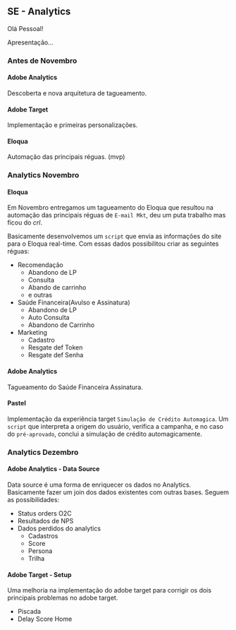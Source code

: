 ## SE - Analytics

Olá Pessoal!

Apresentação...

### Antes de Novembro

#### Adobe Analytics

Descoberta e nova arquitetura de tagueamento.

#### Adobe Target

Implementação e primeiras personalizações.

#### Eloqua

Automação das principais réguas. (mvp)

### Analytics Novembro

#### Eloqua

Em Novembro entregamos um tagueamento do Eloqua que resultou na automação das principais réguas de ```E-mail Mkt```, deu um puta trabalho mas ficou do *crl*.

Basicamente desenvolvemos um ```script``` que envia as informações do site para o Eloqua real-time. Com essas dados possibilitou criar as seguintes réguas:

  - Recomendação
    - Abandono de LP
    - Consulta
    - Abando de carrinho
    - e outras
  - Saúde Financeira(Avulso e Assinatura)
    - Abandono de LP
    - Auto Consulta 
    - Abandono de Carrinho
  - Marketing
    - Cadastro
    - Resgate def Token
    - Resgate def Senha
    
#### Adobe Analytics

Tagueamento do Saúde Financeira Assinatura.

#### Pastel

Implementação da experiência target ```Simulação de Crédito Automagica```. Um ```script``` que interpreta a origem do usuário, verifica a campanha, e no caso do ```pré-aprovado```, conclui a simulação de crédito automagicamente.
    
    
    
### Analytics Dezembro

#### Adobe Analytics - Data Source

Data source é uma forma de enriquecer os dados no Analytics. Basicamente fazer um join dos dados existentes com outras bases. Seguem as possibilidades:

  - Status orders O2C
  - Resultados de NPS
  - Dados perdidos do analytics
    - Cadastros
    - Score
    - Persona
    - Trilha

#### Adobe Target - Setup

Uma melhoria na implementação do adobe target para corrigir os dois principais problemas no adobe target.

  - Piscada
  - Delay Score Home

